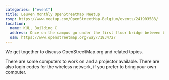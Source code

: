 ```yaml
---
categories: ["event"]
title: Leuven Monthly OpenStreetMap Meetup
rsvp: https://www.meetup.com/OpenStreetMap-Belgium/events/241903583/
location:
  name: KUL, Building C
  address: Once on the campus go under the first floor bridge between buildings C and E. Then go through the door on your right.
  osm: https://www.openstreetmap.org/way/71834727
---
```

We get together to discuss OpenStreetMap.org and related topics.

There are some computers to work on and a projector available. There are also login codes for the wireless network, if you prefer to bring your own computer. 
